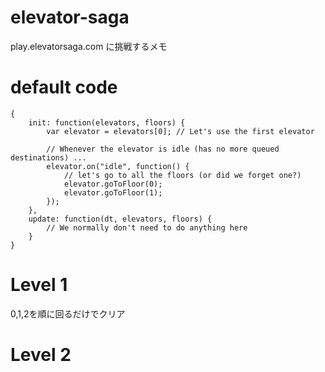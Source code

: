 # elevator-saga
play.elevatorsaga.com
に挑戦するメモ

# default code
```
{
    init: function(elevators, floors) {
        var elevator = elevators[0]; // Let's use the first elevator

        // Whenever the elevator is idle (has no more queued destinations) ...
        elevator.on("idle", function() {
            // let's go to all the floors (or did we forget one?)
            elevator.goToFloor(0);
            elevator.goToFloor(1);
        });
    },
    update: function(dt, elevators, floors) {
        // We normally don't need to do anything here
    }
}
```

# Level 1
0,1,2を順に回るだけでクリア

# Level 2


